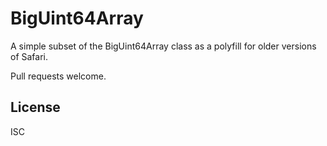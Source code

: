 # BigUint64Array
A simple subset of the BigUint64Array class as a polyfill for older versions of Safari.

Pull requests welcome.

## License

ISC